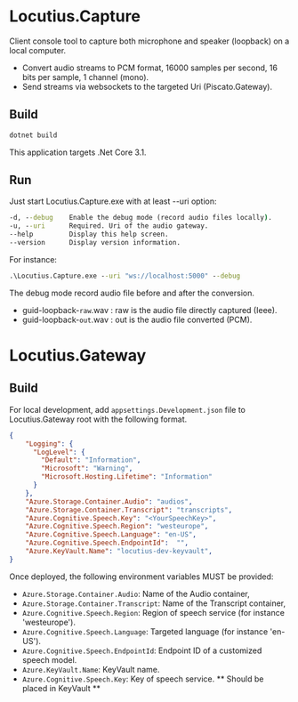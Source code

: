 # Locutius.Capture

Client console tool to capture both microphone and speaker (loopback) on a local computer. 

- Convert audio streams to PCM format, 16000 samples per second, 16 bits per sample, 1 channel (mono). 
- Send streams via websockets to the targeted Uri (Piscato.Gateway).

## Build 

``` cmd
dotnet build
```
This application targets .Net Core 3.1.

## Run

Just start Locutius.Capture.exe with at least --uri option:

``` cmd
-d, --debug    Enable the debug mode (record audio files locally).
-u, --uri      Required. Uri of the audio gateway.
--help         Display this help screen.
--version      Display version information.
```
For instance: 
``` cmd
.\Locutius.Capture.exe --uri "ws://localhost:5000" --debug
```
The debug mode record audio file before and after the conversion. 

- guid-loopback-`raw`.wav : raw is the audio file directly captured (Ieee).
- guid-loopback-`out`.wav : out is the audio file converted (PCM).


# Locutius.Gateway

## Build

For local development, add `appsettings.Development.json` file to Locutius.Gateway root with the following format.

``` json
{
    "Logging": {
      "LogLevel": {
        "Default": "Information",
        "Microsoft": "Warning",
        "Microsoft.Hosting.Lifetime": "Information"
      }
    },
    "Azure.Storage.Container.Audio": "audios",
    "Azure.Storage.Container.Transcript": "transcripts",
    "Azure.Cognitive.Speech.Key": "<YourSpeechKey>",
    "Azure.Cognitive.Speech.Region": "westeurope",
    "Azure.Cognitive.Speech.Language": "en-US",
    "Azure.Cognitive.Speech.EndpointId":  "",
    "Azure.KeyVault.Name": "locutius-dev-keyvault",
}
```

Once deployed, the following environment variables MUST be provided:

- `Azure.Storage.Container.Audio`: Name of the Audio container,
- `Azure.Storage.Container.Transcript`: Name of the Transcript container,
- `Azure.Cognitive.Speech.Region`: Region of speech service (for instance 'westeurope').
- `Azure.Cognitive.Speech.Language`: Targeted language (for instance 'en-US').
- `Azure.Cognitive.Speech.EndpointId`:  Endpoint ID of a customized speech model.
- `Azure.KeyVault.Name`: KeyVault name.
- `Azure.Cognitive.Speech.Key`: Key of speech service. ** Should be placed in KeyVault **